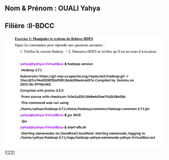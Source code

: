 ## Nom & Prénom : OUALI Yahya
## Filière :II-BDCC

![11](https://raw.githubusercontent.com/marshmelloyahya/BigDataExam/main/Pictures/1.PNG)
![22]
![]()
![]()
![]()
![]()
![]()
![]()
![]()
![]()
